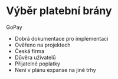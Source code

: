 # Výběr platební brány

GoPay
- Dobrá dokumentace pro implementaci
- Ověřeno na projektech
- Česká firma
- Důvěra uživatelů
- Přijatelné poplatky
- Není v plánu expanse na jiné trhy